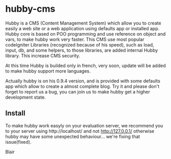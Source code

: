 hubby-cms
=========

Hubby is a CMS (Content Management System) which allow you to create easily a web site or a web application using defaults app or installed app. Hubby core is based on POO programming and use reference on object and vars, to make hubby work very faster. This CMS use most popular codeIgniter Libraries (recognized because of his speed), such as load, input, db, and some helpers, to those libraries, are added internal Hubby library. This increase CMS security.

At this time Hubby is builded only in french, very soon, update will be added to make hubby support more languages.

Actually hubby is on his 0.9.4 version, and is provided with some defaults app which allow to create a almost complete blog.
Try it and please don't forget to report us a bug, you can join us to make hubby get a higher development state.

Install
----------
To make hubby work easyly on your evaluation server, we recommend you to your server using http://localhost/ and not http://127.0.0.1/ otherwise hubby may have some unexpected behaviour... we're fixing that issue(fixed).

Blair
